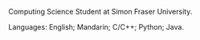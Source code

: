 Computing Science Student at Simon Fraser University.

Languages: English;
           Mandarin;
           C/C++;
           Python;
           Java.
